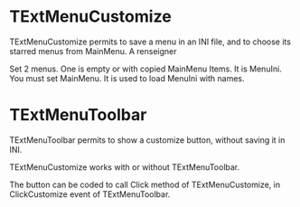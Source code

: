 # TExtMenuCustomize #

TExtMenuCustomize permits to save a menu in an INI file, and to choose its starred menus from MainMenu.
A renseigner

Set 2 menus. One is empty or with copied MainMenu Items. It is MenuIni.
You must set MainMenu. It is used to load MenuIni with names.


# TExtMenuToolbar #

TExtMenuToolbar permits to show a customize button, without saving it in INI.

TExtMenuCustomize works with or without TExtMenuToolbar.

The button can be coded to call Click method of TExtMenuCustomize, in ClickCustomize event of TExtMenuToolbar.